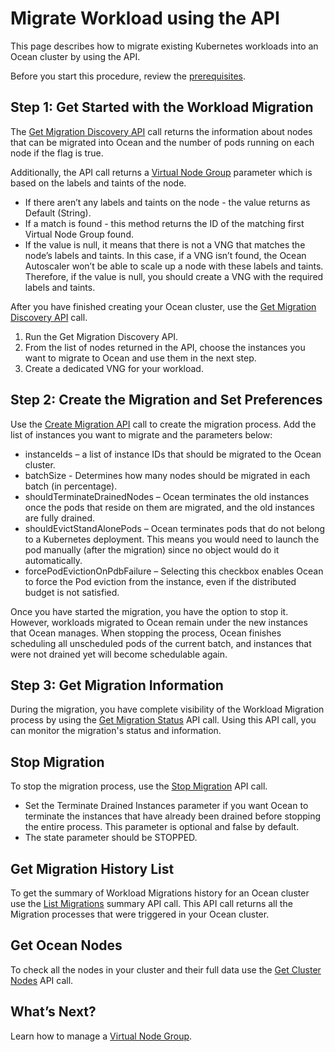 # Migrate Workload using the API

This page describes how to migrate existing Kubernetes workloads into an Ocean cluster by using the API.

Before you start this procedure, review the [prerequisites](ocean/tutorials/migrate-workload?id=prerequisites).

## Step 1: Get Started with the Workload Migration

The [Get Migration Discovery API](https://docs.spot.io/api/#operation/oceanAwsGetMigrationDiscovery) call returns the information about nodes that can be migrated into Ocean and the number of pods running on each node if the flag is true.

Additionally, the API call returns a [Virtual Node Group](ocean/features/vngs/?id=virtual-node-groups) parameter which is based on the labels and taints of the node.  

* If there aren’t any labels and taints on the node - the value returns as Default (String).  
* If a match is found - this method returns the ID of the matching first Virtual Node Group found.
* If the value is null, it means that there is not a VNG that matches the node’s labels and taints. In this case, if a VNG isn’t found, the Ocean Autoscaler won’t be able to scale up a node with these labels and taints. Therefore, if the value is null, you should create a VNG with the required labels and taints.

After you have finished creating your Ocean cluster, use the [Get Migration Discovery API](https://docs.spot.io/api/#operation/oceanAwsGetMigrationDiscovery) call.

1. Run the Get Migration Discovery API.
2. From the list of nodes returned in the API, choose the instances you want to migrate to Ocean and use them in the next step.
3. Create a dedicated VNG for your workload. 

## Step 2: Create the Migration and Set Preferences

Use the [Create Migration API](https://docs.spot.io/api/#operation/oceanAwsPostMigration) call to create the migration process. Add the list of instances you want to migrate and the parameters below:    
* instanceIds – a list of instance IDs that should be migrated to the Ocean cluster.
* batchSize - Determines how many nodes should be migrated in each batch (in percentage).
* shouldTerminateDrainedNodes – Ocean terminates the old instances once the pods that reside on them are migrated, and the old instances are fully drained.
* shouldEvictStandAlonePods – Ocean terminates pods that do not belong to a Kubernetes deployment. This means you would need to launch the pod manually (after the migration) since no object would do it automatically.
* forcePodEvictionOnPdbFailure – Selecting this checkbox enables Ocean to force the Pod eviction from the instance, even if the distributed budget is not satisfied.

Once you have started the migration, you have the option to stop it. However, workloads migrated to Ocean remain under the new instances that Ocean manages. When stopping the process, Ocean finishes scheduling all unscheduled pods of the current batch, and instances that were not drained yet will become schedulable again.

## Step 3: Get Migration Information

During the migration, you have complete visibility of the Workload Migration process by using the [Get Migration Status](https://docs.spot.io/api/#operation/oceanAwsGetMigrationStatus) API call. Using this API call, you can monitor the migration's status and information.

## Stop Migration

To stop the migration process, use the [Stop Migration](https://docs.spot.io/api/#operation/oceanAwsPutMigration) API call.  

* Set the Terminate Drained Instances parameter if you want Ocean to terminate the instances that have already been drained before stopping the entire process. This parameter is optional and false by default.
* The state parameter should be STOPPED.

## Get Migration History List
To get the summary of Workload Migrations history for an Ocean cluster use the [List Migrations](https://docs.spot.io/api/#operation/oceanAwsGetMigrations) summary API call.
This API call returns all the Migration processes that were triggered in your Ocean cluster.

## Get Ocean Nodes

To check all the nodes in your cluster and their full data use the [Get Cluster Nodes](https://docs.spot.io/api/#operation/oceanAwsGetNodes) API call.

## What’s Next?

Learn how to manage a [Virtual Node Group](https://docs.spot.io/ocean/tutorials/manage-virtual-node-groups).
